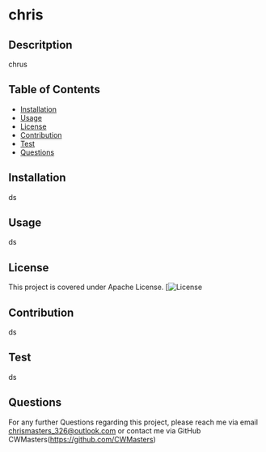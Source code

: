 # chris

  

  ## Descritption
  chrus
    
  ## Table of Contents
  - [Installation](#installation) 
  - [Usage](#usage)
  - [License](#license)
  - [Contribution](#contribution)
  - [Test](#test)
  - [Questions](#questions)
  
  ## Installation
  ds
    
  ## Usage
  ds
    
  ## License
  This project is covered under Apache License.
  [![License](https://opensource.org/licenses/Apache-2.0)
  
    
  ## Contribution
  ds
    
  ## Test
  ds
    
  ## Questions
  For any further Questions regarding this project, please reach me via email chrismasters_326@outlook.com or contact me via GitHub CWMasters(https://github.com/CWMasters)
  
    
    